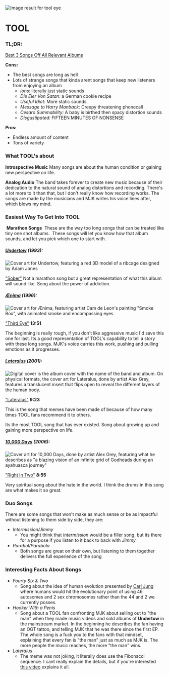 ![Image result for tool eye](https://customstickershop.us/wp-content/uploads/2018/09/Cool-Stickers-Tool-lateralus-Eye-Full-Color-Decal.jpg)

# TOOL

### TL;DR:

[Best 3 Songs Off All Relevant Albums](https://open.spotify.com/playlist/2XL1O2Jub5QcifBeg1sVsi?si=cA15BehpR422dpUpDvsoyw)

**Cons:**

- The best songs are long as hell
- Lots of strange songs that kinda arent songs that keep new listeners from enjoying an album
  - *ions:* literally just static sounds
  - *Die Eier Von Satan:* a German cookie recipe 
  - *Useful Idiot:* More static sounds
  - *Message to Harry Manback:* Creepy threatening phonecall
  - *Cesaro Summability:* A baby is birthed then spacy distortion sounds
  - *Disgustipated:* FIFTEEN MINUTES OF NONSENSE

**Pros:**

- Endless amount of content
- Tons of variety

### What TOOL's about

**Introspective Music**
Many songs are about the human condition or gaining new perspective on life.

**Analog Audio**
The band takes forever to create new music because of their dedication to the natural sound of analog distortions and recording.  There's a lot more to it than that, but I don't really know how recording works. The songs are made by the musicians and MJK writes his voice lines after, which blows my mind.

### Easiest Way To Get Into TOOL

​	**Marathon Songs**
​	These are the way too long songs that can be treated like tiny one shot albums.
​	These songs will let you know how that album sounds, and let you pick which one to start with.



##### <u>Undertow</u> (1993):

![Cover art for Undertow, featuring a red 3D model of a ribcage designed by Adam Jones](https://upload.wikimedia.org/wikipedia/en/thumb/8/82/Tool-Undertow.jpg/220px-Tool-Undertow.jpg)

["Sober"](https://open.spotify.com/track/6DyywdbmTzlmXBzG9ym7Rt?si=KYsyRCpWSaWZcv3PVQpJIA) 
Not a marathon song but a great representation of what this album will sound like.
Song about the power of addiction.

##### <u>Ænima</u> (1996):

![Cover art for Ænima, featuring artist Cam de Leon's painting "Smoke Box", with animated smoke and encompassing eyes](https://upload.wikimedia.org/wikipedia/en/thumb/2/2f/Aenima.jpg/220px-Aenima.jpg)

["Third Eye"](https://open.spotify.com/track/2Dqg2mRbfIVKhBZleNrgmH?si=rr8xDEIrRFyROusjkAaEnw
)  **13:51** 

The beginning is really rough, if you don't like aggressive music I'd save this one for last.  Its a good representation of TOOL's capability to tell a story with these long songs. MJK's voice carries this work, pushing and pulling emotions as it progresses.

##### <u>Lateralus</u> (2001):

![Digital cover is the album cover with the name of the band and album. On physical formats, the cover art for Lateralus, done by artist Alex Grey, features a translucent insert that flips open to reveal the different layers of the human body.](https://upload.wikimedia.org/wikipedia/en/thumb/6/63/Tool_-_Lateralus.jpg/220px-Tool_-_Lateralus.jpg)

["Lateralus"](https://open.spotify.com/track/7tvuLLroI0n6uYBWuFig5d?si=x0LuMZ8jQYSb_jNMhYbaQw) **9:23** 


This is the song that memes have been made of because of how many times TOOL fans recommend it to others. 

Its the most TOOL song that has ever existed.
Song about growing up and gaining more perspective on life.

##### <u>10,000 Days</u> (2006):

![Cover art for 10,000 Days, done by artist Alex Grey, featuring what he describes as "a blazing vision of an infinite grid of Godheads during an ayahuasca journey"](https://upload.wikimedia.org/wikipedia/en/thumb/f/f8/10000Days.jpg/220px-10000Days.jpg)

["Right In Two"](https://open.spotify.com/track/0NLDZzVke3Qu7vDhWyGzRk?si=2tyYyZ7JQnOD0vJwaV10vA) **8:55** 

Very spiritual song about the hate in the world. I think the drums in this song are what makes it so great.



### Duo Songs

There are some songs that won't make as much sense or be as impactful without listening to them side by side, they are:

- *Intermission/Jimmy*
  - You might think that *Intermission* would be a filler song, but its there for a purpose if you listen to it back to back with *Jimmy*
- *Parabol/Parabola*
  - Both songs are great on their own, but listening to them together delivers the full experience of the song

### Interesting Facts About Songs

- *Fourty Six & Two*
  - Song about the idea of human evolution presented by [Carl Jung](https://en.wikipedia.org/wiki/Carl_Jung) where humans would hit the evolutionary point of using 46 autosomes and 2 sex chromosomes rather than the 44 and 2 we currently posses.
- *Hooker With a Penis*
  - Song about a TOOL fan confronting MJK about selling out to "the man" when they made music videos and sold albums of **Undertow** in the mainstream market. In the beginning he describes the fan having an OGT tattoo, and telling MJK that he was there since the first EP. The whole song is a fuck you to the fans with that mindset, explaining that every fan is "the man" just as much as MJK is. The more people the music reaches, the more "the man" wins.
- *Lateralus*
  - The meme was not joking, it literally does use the Fibonacci sequence. I cant really explain the details, but if you're interested [this video](https://www.youtube.com/watch?v=uOHkeH2VaE0) explains it all.

